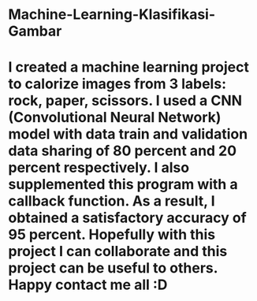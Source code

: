 # Machine-Learning-Klasifikasi-Gambar
# I created a machine learning project to calorize images from 3 labels: rock, paper, scissors. I used a CNN (Convolutional Neural Network) model with data train and validation data sharing of 80 percent and 20 percent respectively. I also supplemented this program with a callback function. As a result, I obtained a satisfactory accuracy of 95 percent. Hopefully with this project I can collaborate and this project can be useful to others. Happy contact me all :D
